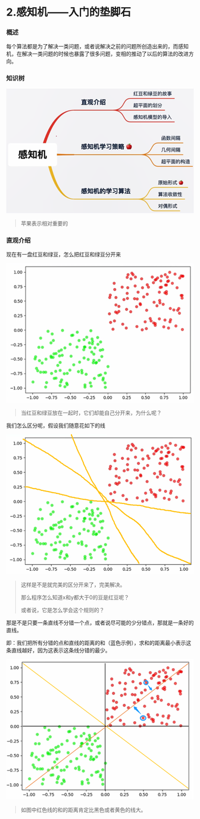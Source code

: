 # 2.感知机——入门的垫脚石

### 概述

每个算法都是为了解决一类问题，或者说解决之前的问题所创造出来的，而感知机，在解决一类问题的时候也暴露了很多问题，变相的推动了以后的算法的改进方向。

### 知识树

![1618031817787](assets/1618031817787.png)

> 苹果表示相对重要的



### 直观介绍

现在有一盘红豆和绿豆，怎么把红豆和绿豆分开来

![1618032628458](assets/1618032628458.png)

> 当红豆和绿豆放在一起时，它们却能自己分开来，为什么呢？

我们怎么区分呢，假设我们随意花如下的线

![1618032073968](assets/1618032073968.png)

> 这样是不是就完美的区分开来了，完美解决。
>
> 那么程序怎么知道x和y都大于0的豆是红豆呢？
>
> 或者说，它是怎么学会这个规则的？

那是不是只要一条直线不分错一个点，或者说尽可能的少分错点，那就是一条好的直线。

即：我们把所有分错的点和直线的距离的和（蓝色示例），求和的距离最小表示这条直线越好，因为这表示这条线分错的最少。

![1618032462253](assets/1618032462253.png)

> 如图中红色线的和的距离肯定比黑色或者黄色的线大。

